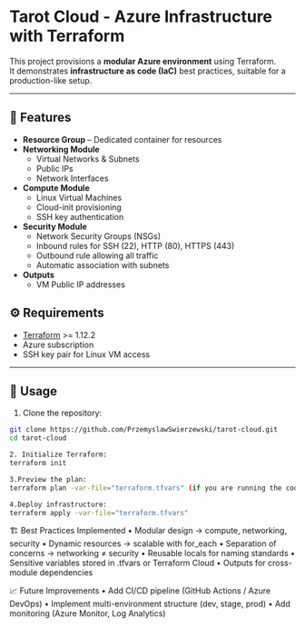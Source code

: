 # Tarot Cloud - Azure Infrastructure with Terraform

This project provisions a **modular Azure environment** using Terraform.  
It demonstrates **infrastructure as code (IaC)** best practices, suitable for a production-like setup.

---

## 📌 Features

- **Resource Group** – Dedicated container for resources
- **Networking Module**
  - Virtual Networks & Subnets
  - Public IPs
  - Network Interfaces
- **Compute Module**
  - Linux Virtual Machines
  - Cloud-init provisioning
  - SSH key authentication
- **Security Module**
  - Network Security Groups (NSGs)
  - Inbound rules for SSH (22), HTTP (80), HTTPS (443)
  - Outbound rule allowing all traffic
  - Automatic association with subnets
- **Outputs**
  - VM Public IP addresses

## ⚙️ Requirements

- [Terraform](https://developer.hashicorp.com/terraform/downloads) >= 1.12.2
- Azure subscription
- SSH key pair for Linux VM access

---

## 🚀 Usage

1. Clone the repository:
```bash
git clone https://github.com/PrzemyslawSwierzewski/tarot-cloud.git
cd tarot-cloud

2. Initialize Terraform:
terraform init

3.Preview the plan:
terraform plan -var-file="terraform.tfvars" (if you are running the code locally you would need to save the SSH public key here)

4.Deploy infrastructure:
terraform apply -var-file="terraform.tfvars"
```

🏗 Best Practices Implemented
	• Modular design → compute, networking, security
	• Dynamic resources → scalable with for_each
	• Separation of concerns → networking ≠ security
	• Reusable locals for naming standards
	• Sensitive variables stored in .tfvars or Terraform Cloud
	• Outputs for cross-module dependencies

📈 Future Improvements
	• Add CI/CD pipeline (GitHub Actions / Azure DevOps)
	• Implement multi-environment structure (dev, stage, prod)
	• Add monitoring (Azure Monitor, Log Analytics)
